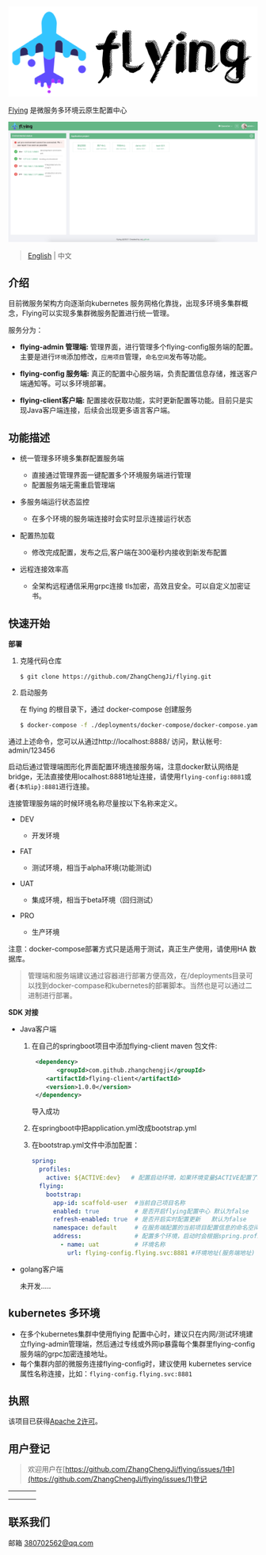 ![flying](./docs/image/flying.png)

[Flying](https://github.com/ZhangChengJi/flying.git) 是微服务多环境云原生配置中心

![home](./docs/image/flying-home.jpg)

> [English](README.md) | 中文

## 介绍

目前微服务架构方向逐渐向kubernetes 服务网格化靠拢，出现多环境多集群概念，Flying可以实现多集群微服务配置进行统一管理。

服务分为：

+ **flying-admin 管理端:**    管理界面，进行管理多个flying-config服务端的配置。主要是进行`环境`添加修改，`应用项目`管理，`命名空间`发布等功能。

+ **flying-config 服务端:**     真正的配置中心服务端，负责配置信息存储，推送客户端通知等。可以多环境部署。

+ **flying-client客户端:**   配置接收获取功能，实时更新配置等功能。目前只是实现Java客户端连接，后续会出现更多语言客户端。

## 功能描述 

+ 统一管理多环境多集群配置服务端
  + 直接通过管理界面一键配置多个环境服务端进行管理
  + 配置服务端无需重启管理端
+ 多服务端运行状态监控
  + 在多个环境的服务端连接时会实时显示连接运行状态

+ 配置热加载
  + 修改完成配置，发布之后,客户端在300毫秒内接收到新发布配置
+ 远程连接效率高
  + 全架构远程通信采用grpc连接 tls加密，高效且安全。可以自定义加密证书。



## 快速开始

**部署**

1. 克隆代码仓库

   ```shell
   $ git clone https://github.com/ZhangChengJi/flying.git
   ```

2. 启动服务

   在 flying 的根目录下，通过 docker-compose 创建服务

    ```sh
   $ docker-compose -f ./deployments/docker-compose/docker-compose.yaml up
    ```

通过上述命令，您可以从通过http://localhost:8888/ 访问，默认帐号: admin/123456

启动后通过管理端图形化界面配置环境连接服务端，注意docker默认网络是bridge，无法直接使用localhost:8881地址连接，请使用`flying-config:8881`或者`{本机ip}:8881`进行连接。

连接管理服务端的时候环境名称尽量按以下名称来定义。

- DEV

  - 开发环境

- FAT

  - 测试环境，相当于alpha环境(功能测试)

- UAT

  - 集成环境，相当于beta环境（回归测试）

- PRO

  - 生产环境

    

注意：docker-compose部署方式只是适用于测试，真正生产使用，请使用HA 数据库。

>管理端和服务端建议通过容器进行部署方便高效，在/deployments目录可以找到docker-compase和kubernetes的部署脚本。当然也是可以通过二进制进行部署。



**SDK 对接**

+ Java客户端

  1. 在自己的springboot项目中添加flying-client maven 包文件:

     ```xml
      <dependency>
     		<groupId>com.github.zhangchengji</groupId>
         <artifactId>flying-client</artifactId>
         <version>1.0.0</version>
      </dependency>
     ```

     导入成功

  2. 在springboot中把application.yml改成bootstrap.yml

  3. 在bootstrap.yml文件中添加配置：

     ```yml
     spring:
       profiles:
         active: ${ACTIVE:dev}   # 配置启动环境，如果环境变量$ACTIVE配置了环境名称那么默认使用$ACTIVE的
       flying:
         bootstrap:
           app-id: scaffold-user  #当前自己项目名称
           enabled: true          # 是否开启flying配置中心 默认为false
           refresh-enabled: true  # 是否开启实时配置更新   默认为false
           namespace: default     # 在服务端配置的当前项目配置信息的命名空间名称，可以有多个，多个逗号分隔
           address:               # 配置多个环境，启动时会根据spring.profiles.active环境名称进行选择环境加载配置
             - name: uat          # 环境名称
               url: flying-config.flying.svc:8881 #环境地址(服务端地址)
     ```

     

+ golang客户端

  未开发.....

## kubernetes 多环境

+ 在多个kubernetes集群中使用flying 配置中心时，建议只在内网/测试环境建立flying-admin管理端，然后通过专线或外网ip暴露每个集群里flying-config服务端的grpc加密连接地址。
+ 每个集群内部的微服务连接flying-config时，建议使用 kubernetes service属性名称连接，比如：`flying-config.flying.svc:8881`

## 执照

该项目已获得[Apache 2许可](https://github.com/ZhangChengJi/flying/blob/master/LICENSE)。

## 用户登记

> 欢迎用户在[https://github.com/ZhangChengJi/flying/issues/1中](https://github.com/ZhangChengJi/flying/issues/1)登记

|      |      |      |      |
| ---- | ---- | ---- | ---- |
|      |      |      |      |
|      |      |      |      |
|      |      |      |      |



## 联系我们

邮箱 380702562@qq.com

